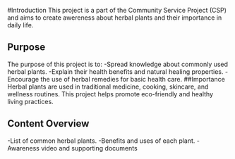 #Introduction
This project is a part of the Community Service Project (CSP) and aims to create awereness about herbal plants and their importance in daily life.
## Purpose
The purpose of this project is to:
-Spread knowledge about commonly used herbal plants.
-Explain their health benefits and natural healing properties.
-Encourage the use of herbal remedies for basic health care.
##Importance
Herbal plants are used in traditional medicine, cooking, skincare, and wellness routines.
This project helps promote eco-friendly and healthy living practices.
## Content Overview
-List of common herbal plants.
-Benefits and uses of each plant.
-Awareness video and supporting documents
